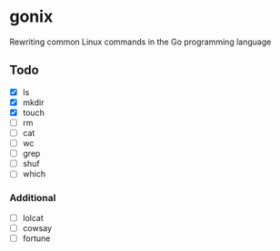 # gonix
Rewriting common Linux commands in the Go programming language

## Todo
- [X] ls
- [X] mkdir
- [X] touch
- [ ] rm
- [ ] cat
- [ ] wc
- [ ] grep
- [ ] shuf
- [ ] which

### Additional
- [ ] lolcat
- [ ] cowsay
- [ ] fortune
